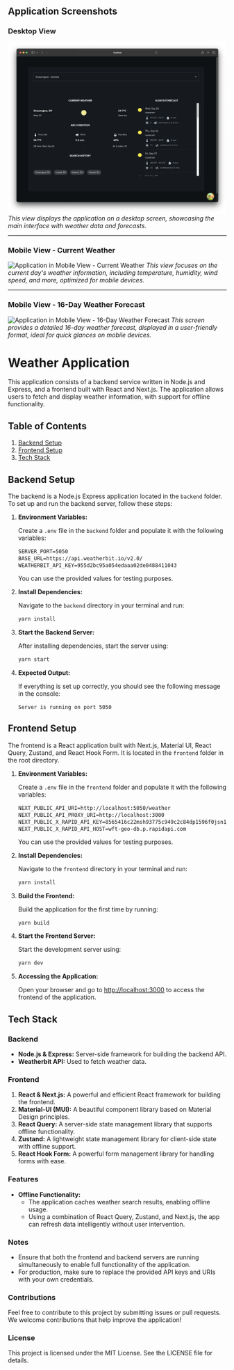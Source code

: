 
## Application Screenshots

### Desktop View
![Application in Desktop View](./img/desktop.png)
*This view displays the application on a desktop screen, showcasing the main interface with weather data and forecasts.*

---

### Mobile View - Current Weather
![Application in Mobile View - Current Weather](./img/mobile-weather.jpg)
*This view focuses on the current day's weather information, including temperature, humidity, wind speed, and more, optimized for mobile devices.*

---

### Mobile View - 16-Day Weather Forecast
![Application in Mobile View - 16-Day Weather Forecast](./img/mobile-forecast.jpg)
*This screen provides a detailed 16-day weather forecast, displayed in a user-friendly format, ideal for quick glances on mobile devices.*

# Weather Application

This application consists of a backend service written in Node.js and Express, and a frontend built with React and Next.js. The application allows users to fetch and display weather information, with support for offline functionality.

## Table of Contents

1. [Backend Setup](#backend-setup)
2. [Frontend Setup](#frontend-setup)
3. [Tech Stack](#tech-stack)

## Backend Setup

The backend is a Node.js Express application located in the `backend` folder. To set up and run the backend server, follow these steps:

1. **Environment Variables:**

   Create a `.env` file in the `backend` folder and populate it with the following variables:

   ```
   SERVER_PORT=5050
   BASE_URL=https://api.weatherbit.io/v2.0/
   WEATHERBIT_API_KEY=955d2bc95a054edaaa02de0488411043
   ```

   You can use the provided values for testing purposes.

2. **Install Dependencies:**

   Navigate to the `backend` directory in your terminal and run:

   ```bash
   yarn install
   ```

3. **Start the Backend Server:**

   After installing dependencies, start the server using:

   ```bash
   yarn start
   ```

4. **Expected Output:**

   If everything is set up correctly, you should see the following message in the console:

   ```
   Server is running on port 5050
   ```

## Frontend Setup

The frontend is a React application built with Next.js, Material UI, React Query, Zustand, and React Hook Form. It is located in the `frontend` folder in the root directory.

1. **Environment Variables:**

   Create a `.env` file in the `frontend` folder and populate it with the following variables:

   ```
   NEXT_PUBLIC_API_URI=http://localhost:5050/weather
   NEXT_PUBLIC_API_PROXY_URI=http://localhost:3000
   NEXT_PUBLIC_X_RAPID_API_KEY=8565416c22msh93775c949c2c84dp1596f0jsn11d462823f94
   NEXT_PUBLIC_X_RAPID_API_HOST=wft-geo-db.p.rapidapi.com
   ```

   You can use the provided values for testing purposes.

2. **Install Dependencies:**

   Navigate to the `frontend` directory in your terminal and run:

   ```bash
   yarn install
   ```

3. **Build the Frontend:**

   Build the application for the first time by running:

   ```bash
   yarn build
   ```

4. **Start the Frontend Server:**

   Start the development server using:

   ```bash
   yarn dev
   ```

5. **Accessing the Application:**

   Open your browser and go to [http://localhost:3000](http://localhost:3000) to access the frontend of the application.

## Tech Stack

### Backend
- **Node.js & Express:** Server-side framework for building the backend API.
- **Weatherbit API:** Used to fetch weather data.

### Frontend
1. **React & Next.js:** A powerful and efficient React framework for building the frontend.
2. **Material-UI (MUI):** A beautiful component library based on Material Design principles.
3. **React Query:** A server-side state management library that supports offline functionality.
4. **Zustand:** A lightweight state management library for client-side state with offline support.
5. **React Hook Form:** A powerful form management library for handling forms with ease.

### Features
- **Offline Functionality:**
  - The application caches weather search results, enabling offline usage.
  - Using a combination of React Query, Zustand, and Next.js, the app can refresh data intelligently without user intervention.

### Notes
- Ensure that both the frontend and backend servers are running simultaneously to enable full functionality of the application.
- For production, make sure to replace the provided API keys and URIs with your own credentials.

### Contributions
Feel free to contribute to this project by submitting issues or pull requests. We welcome contributions that help improve the application!

### License
This project is licensed under the MIT License. See the LICENSE file for details.
